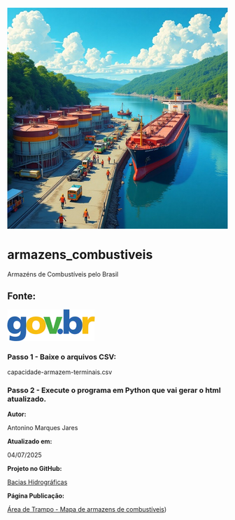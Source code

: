 ![Terminal](terminais_combustivel.jpg)

# armazens_combustiveis
Armazéns de Combustíveis pelo Brasil

## Fonte:
[![Dados Abertos](govbr.webp)](https://dados.gov.br/dados/conjuntos-dados/capacidade-de-armazenagem-de-terminais)


### Passo 1 - Baixe o arquivos CSV: 

capacidade-armazem-terminais.csv

### Passo 2 - Execute o programa em Python que vai gerar o html atualizado.

**Autor:** 

Antonino Marques Jares

**Atualizado em:** 

04/07/2025

**Projeto no GitHub:** 

[Bacias Hidrográficas](https://github.com/Antonino-Marques-Jares/armazens_combustiveis/tree/main)

**Página Publicação:** 

[Área de Trampo - Mapa de armazens de combustíveis](https://www.areadetrampo.com.br/armazens-de-combustiveis-pelo-brasil/))



